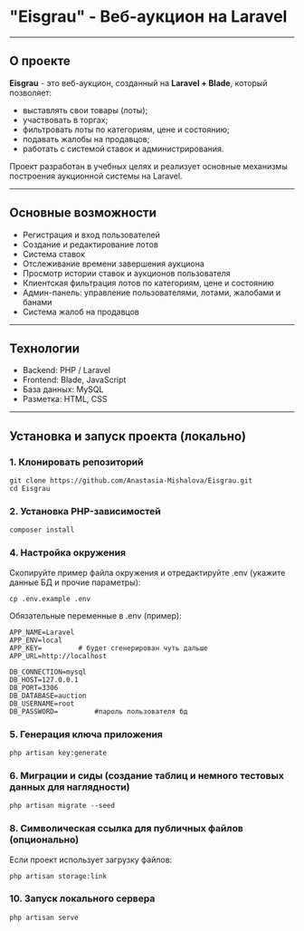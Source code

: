 
# "Eisgrau" - Веб-аукцион на Laravel

---

## О проекте

**Eisgrau** - это веб-аукцион, созданный на **Laravel + Blade**, который позволяет:
- выставлять свои товары (лоты);
- участвовать в торгах;
- фильтровать лоты по категориям, цене и состоянию;
- подавать жалобы на продавцов;
- работать с системой ставок и администрирования.

Проект разработан в учебных целях и реализует основные механизмы построения аукционной системы на Laravel.

---

## Основные возможности

-  Регистрация и вход пользователей  
-  Создание и редактирование лотов  
-  Система ставок  
-  Отслеживание времени завершения аукциона  
-  Просмотр истории ставок и аукционов пользователя  
-  Клиентская фильтрация лотов по категориям, цене и состоянию  
-  Админ-панель: управление пользователями, лотами, жалобами и банами  
-  Система жалоб на продавцов  

---

## Технологии

- Backend: PHP / Laravel 
- Frontend: Blade, JavaScript
- База данных: MySQL
- Разметка: HTML, CSS

---

## Установка и запуск проекта (локально)

### 1. Клонировать репозиторий
```
git clone https://github.com/Anastasia-Mishalova/Eisgrau.git
cd Eisgrau
```

### 2. Установка PHP-зависимостей
```
composer install
```

### 4. Настройка окружения
Скопируйте пример файла окружения и отредактируйте .env (укажите данные БД и прочие параметры):
```
cp .env.example .env
```

Обязательные переменные в .env (пример):
```
APP_NAME=Laravel
APP_ENV=local
APP_KEY=         # будет сгенерирован чуть дальше
APP_URL=http://localhost

DB_CONNECTION=mysql
DB_HOST=127.0.0.1
DB_PORT=3306
DB_DATABASE=auction
DB_USERNAME=root
DB_PASSWORD=         #пароль пользователя бд
```

### 5. Генерация ключа приложения
```
php artisan key:generate
```

### 6. Миграции и сиды (создание таблиц и немного тестовых данных для наглядности)
```
php artisan migrate --seed
```

### 8. Символическая ссылка для публичных файлов (опционально)
Если проект использует загрузку файлов:
```
php artisan storage:link
```
### 10. Запуск локального сервера
```
php artisan serve
```


